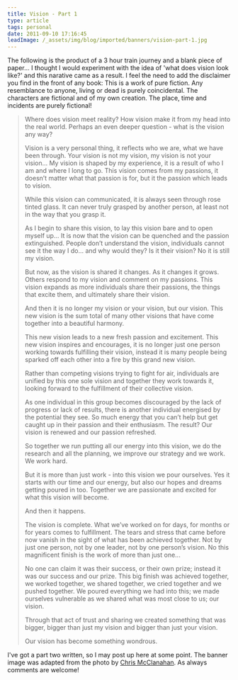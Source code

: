 ```yaml
---
title: Vision - Part 1
type: article
tags: personal
date: 2011-09-10 17:16:45
leadImage: /_assets/img/blog/imported/banners/vision-part-1.jpg
---
```

<p>The following is the product of a 3 hour train journey and a blank piece of paper... I thought I would experiment with the idea of &#39;what does vision look like?&#39; and this narative came as a result. I feel the need to add the disclaimer you find in the front of any book:&nbsp;This is a work of pure fiction. Any resemblance to anyone, living or dead is purely coincidental. The characters are fictional and of my own creation. The place, time and incidents are purely fictional!</p>
<blockquote>
 <p>Where does vision meet reality? How vision make it from my head into the real world. Perhaps an even deeper question - what is the vision any way?</p>
 <p>Vision is a very personal thing, it reflects who we are, what we have been through. Your vision is not my vision, my vision is not your vision... My vision is shaped by my experience, it is a result of who I am and where I long to go. This vision comes from my passions, it doesn&rsquo;t matter what that passion is for, but it the passion which leads to vision.</p>
 <p>While this vision can communicated, it is always seen through rose tinted glass. It can never truly grasped by another person, at least not in the way that you grasp it.</p>
 <p>As I begin to share this vision, to lay this vision bare and to open myself up... It is now that the vision can be quenched and the passion extinguished. People don&rsquo;t understand the vision, individuals cannot see it the way I do... and why would they? Is it their vision? No it is still my vision.</p>
 <p>But now, as the vision is shared it changes. As it changes it grows. Others respond to my vision and comment on my passions. This vision expands as more individuals share their passions, the things that excite them, and ultimately share their vision.</p>
 <p>And then it is no longer my vision or your vision, but our vision. This new vision is the sum total of many other visions that have come together into a beautiful harmony.</p>
 <p>This new vision leads to a new fresh passion and excitement. This new vision inspires and encourages, it is no longer just one person working towards fulfilling their vision, instead it is many people being sparked off each other into a fire by this grand new vision.</p>
 <p>Rather than competing visions trying to fight for air, individuals are unified by this one sole vision and together they work towards it, looking forward to the fulfillment of their collective vision.</p>
 <p>As one individual in this group becomes discouraged by the lack of progress or lack of results, there is another individual energised by the potential they see. So much energy that you can&rsquo;t help but get caught up in their passion and their enthusiasm. The result? Our vision is renewed and our passion refreshed.</p>
 <p>So together we run putting all our energy into this vision, we do the research and all the planning, we improve our strategy and we work. We work hard.</p>
 <p>But it is more than just work - into this vision we pour ourselves. Yes it starts with our time and our energy, but also our hopes and dreams getting poured in too. Together we are passionate and excited for what this vision will become.</p>
 <p>And then it happens.</p>
 <p>The vision is complete. What we&rsquo;ve worked on for days, for months or for years comes to fulfillment. The tears and stress that came before now vanish in the sight of what has been achieved together. Not by just one person, not by one leader, not by one person&rsquo;s vision. No this magnificent finish is the work of more than just one...</p>
 <p>No one can claim it was their success, or their own prize; instead it was our success and our prize. This big finish was achieved together, we worked together, we shared together, we cried together and we pushed together. We poured everything we had into this; we made ourselves vulnerable as we shared what was most close to us; our vision.</p>
 <p>Through that act of trust and sharing we created something that was bigger, bigger than just my vision and bigger than just your vision.</p>
 <p>Our vision has become something wondrous.</p>
</blockquote>
<p>I&#39;ve got a part two written, so I may post up here at some point. The banner image was adapted from the photo by <a href="http://www.flickr.com/photos/mcclanahoochie/5715147182/in/photostream/" target="_blank" title="Flickr">Chris McClanahan</a>. As always comments are welcome!</p>
